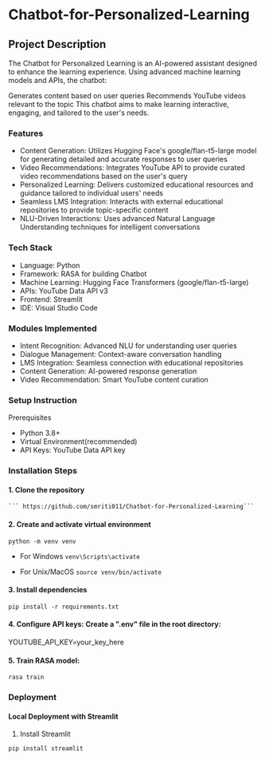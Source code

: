 # Chatbot-for-Personalized-Learning 

## Project Description

The Chatbot for Personalized Learning is an AI-powered assistant designed to enhance the learning experience. Using advanced machine learning models and APIs, the chatbot:

Generates content based on user queries
Recommends YouTube videos relevant to the topic
This chatbot aims to make learning interactive, engaging, and tailored to the user's needs.

### Features 

* Content Generation: Utilizes Hugging Face's google/flan-t5-large model for generating detailed and accurate responses to user queries
* Video Recommendations: Integrates YouTube API to provide curated video recommendations based on the user's query
* Personalized Learning: Delivers customized educational resources and guidance tailored to individual users' needs
* Seamless LMS Integration: Interacts with external educational repositories to provide topic-specific content
* NLU-Driven Interactions: Uses advanced Natural Language Understanding techniques for intelligent conversations

### Tech Stack

* Language: Python
* Framework: RASA for building Chatbot
* Machine Learning: Hugging Face Transformers (google/flan-t5-large)
* APIs: YouTube Data API v3
* Frontend: Streamlit
* IDE: Visual Studio Code

### Modules Implemented

* Intent Recognition: Advanced NLU for understanding user queries
* Dialogue Management: Context-aware conversation handling
* LMS Integration: Seamless connection with educational repositories
* Content Generation: AI-powered response generation
* Video Recommendation: Smart YouTube content curation

### Setup Instruction

Prerequisites
- Python 3.8+
- Virtual Environment(recommended)
- API Keys: YouTube Data API key


### Installation Steps

#### 1. Clone the repository

    ``` https://github.com/smriti011/Chatbot-for-Personalized-Learning```

#### 2. Create and activate virtual environment

```python -m venv venv```

* For Windows
  ```venv\Scripts\activate```

* For Unix/MacOS
  ```source venv/bin/activate```

#### 3. Install dependencies

```pip install -r requirements.txt```

#### 4. Configure API keys: Create a ".env" file in the root directory:

YOUTUBE_API_KEY=your_key_here

#### 5. Train RASA model:

```rasa train```


### Deployment
#### Local Deployment with Streamlit

1. Install Streamlit

```pip install streamlit```





